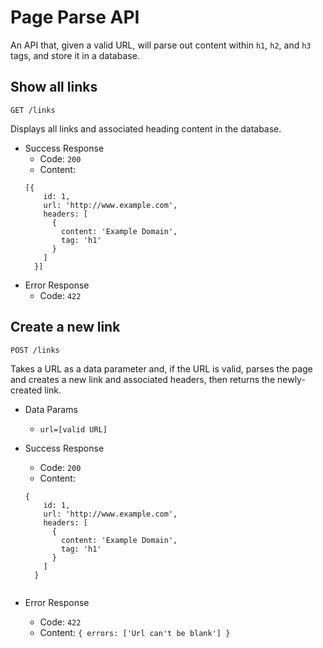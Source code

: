 # Page Parse API

An API that, given a valid URL, will parse out content within `h1`, `h2`, and `h3` tags, and store it in a database.

## Show all links
`GET /links`

Displays all links and associated heading content in the database.

* Success Response
  * Code: `200`
  * Content:
  ```
  [{
      id: 1,
      url: 'http://www.example.com',
      headers: [
        {
          content: 'Example Domain',
          tag: 'h1'
        }
      ]
    }]

* Error Response
  * Code: `422`

## Create a new link
`POST /links`

Takes a URL as a data parameter and, if the URL is valid, parses the page and creates a new link and associated headers, then returns the newly-created link.

* Data Params
  * `url=[valid URL]`


* Success Response
  * Code: `200`
  * Content:
  ```
  {
      id: 1,
      url: 'http://www.example.com',
      headers: [
        {
          content: 'Example Domain',
          tag: 'h1'
        }
      ]
    }


* Error Response
  * Code: `422`
  * Content: `{ errors: ['Url can't be blank'] }`

